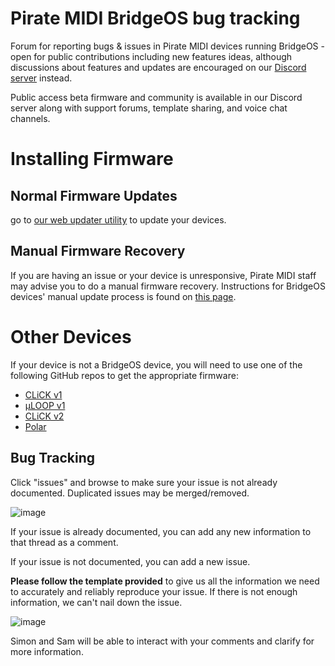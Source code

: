 # Pirate MIDI BridgeOS bug tracking
Forum for reporting bugs &amp; issues in Pirate MIDI devices running BridgeOS - open for public contributions including new features ideas, although discussions about features and updates are encouraged on our [Discord server](https://discord.gg/x722K7ksA6) instead.

Public access beta firmware and community is available in our Discord server along with support forums, template sharing, and voice chat channels.

# Installing Firmware

## Normal Firmware Updates
go to [our web updater utility](https://update.piratemidi.com) to update your devices.

## Manual Firmware Recovery
If you are having an issue or your device is unresponsive, Pirate MIDI staff may advise you to do a manual firmware recovery. Instructions for BridgeOS devices' manual update process is found on [this page](https://learn.piratemidi.com/downloads/troubleshooting).

# Other Devices
If your device is not a BridgeOS device, you will need to use one of the following GitHub repos to get the appropriate firmware:

- [CLiCK v1](https://github.com/Pirate-MIDI/Pirate-MIDI-CLiCK)
- [µLOOP v1](https://github.com/Pirate-MIDI/Pirate-MIDI-uLoop)
- [CLiCK v2](https://github.com/Pirate-MIDI/Pirate-MIDI-CLiCK-V2)
- [Polar](https://github.com/Pirate-MIDI/Polar)

## Bug Tracking
Click "issues" and browse to make sure your issue is not already documented. Duplicated issues may be merged/removed.

![image](https://user-images.githubusercontent.com/59382082/215038666-faaf52b6-5cc5-4433-a46a-1500afc6058b.png)

If your issue is already documented, you can add any new information to that thread as a comment. 

If your issue is not documented, you can add a new issue. 

**Please follow the template provided** to give us all the information we need to accurately and reliably reproduce your issue. If there is not enough information, we can't nail down the issue. 

![image](https://user-images.githubusercontent.com/59382082/215039116-30713b0f-0574-49a3-ad46-5a41dc96e11d.png)

Simon and Sam will be able to interact with your comments and clarify for more information. 
